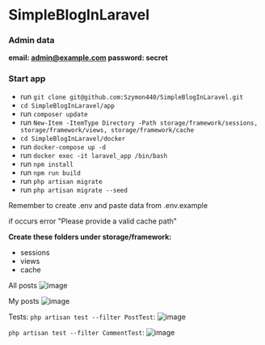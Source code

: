 # SimpleBlogInLaravel

### **Admin data**
  **email: admin@example.com
  password: secret**

### **Start app**
- run `git clone git@github.com:Szymon440/SimpleBlogInLaravel.git`
- `cd SimpleBlogInLaravel/app`
- run `composer update`
- run `New-Item -ItemType Directory -Path storage/framework/sessions, storage/framework/views, storage/framework/cache`
- `cd SimpleBlogInLaravel/docker`
- run `docker-compose up -d`
- run `docker exec -it laravel_app /bin/bash `
- run `npm install`
- run `npm run build`
- run `php artisan migrate`
- run `php artisan migrate --seed`

Remember to create .env and paste data from .env.example

if occurs error "Please provide a valid cache path"

**Create these folders under storage/framework:**
- sessions
- views
- cache

All posts 
![image](https://github.com/user-attachments/assets/04376c55-fb8e-4358-b6e2-72c0e54053bb)

My posts
![image](https://github.com/user-attachments/assets/46c01127-1bb9-4077-b750-8ee4b6743aa9)

Tests:
`php artisan test --filter PostTest`:
![image](https://github.com/user-attachments/assets/729c8d27-2a4e-4768-b4d3-4f3815c90599)


`php artisan test --filter CommentTest`:
![image](https://github.com/user-attachments/assets/a33638f4-2bf2-43af-8554-d370e1b96628)



